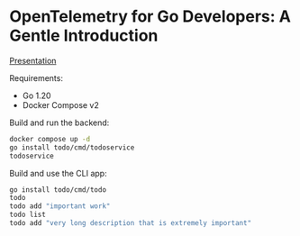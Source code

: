 # OpenTelemetry for Go Developers: A Gentle Introduction

[Presentation](https://docs.google.com/presentation/d/1ufmrOUlN1Sbbj9ukxY2IdPL-2IDZTypAkSEeQ7eltJo/edit?usp=sharing)

Requirements:

- Go 1.20
- Docker Compose v2

Build and run the backend:

```sh
docker compose up -d
go install todo/cmd/todoservice
todoservice
```

Build and use the CLI app:

```sh
go install todo/cmd/todo
todo
todo add "important work"
todo list
todo add "very long description that is extremely important"
```
